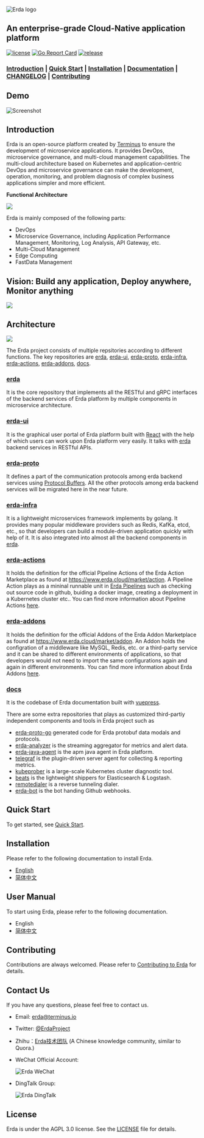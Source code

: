 ![Erda logo](./docs/assets/logo-small.jpg)

## An enterprise-grade Cloud-Native application platform

[![license](https://img.shields.io/github/license/erda-project/erda.svg)](https://github.com/erda-project/erda/blob/main/LICENSE)
[![Go Report Card](https://goreportcard.com/badge/github.com/erda-project/erda)](https://goreportcard.com/report/github.com/erda-project/erda)
[![release](https://img.shields.io/github/release/erda-project/erda/all.svg)](https://github.com/erda-project/erda/releases)
###  [Introduction](#Introduction) | [Quick Start](#Quick-Start) | [Installation](#Installation) | [Documentation](#User-Manual) | [CHANGELOG](./CHANGELOG/README.md) | [Contributing](#Contributing) 

## Demo
![Screenshot](https://static.erda.cloud/images/erda.gif)

## Introduction

Erda is an open-source platform created by [Terminus](https://www.terminus.io/) to ensure the development of microservice applications. It provides DevOps, microservice governance, and multi-cloud management capabilities. The multi-cloud architecture based on Kubernetes and application-centric DevOps and microservice governance can make the development, operation, monitoring, and problem diagnosis of complex business applications simpler and more efficient.

**Functional Architecture**

![](./docs/assets/functional_architecture.png)

Erda is mainly composed of the following parts:
- DevOps
- Microservice Governance, including Application Performance Management, Monitoring, Log Analysis, API Gateway, etc.
- Multi-Cloud Management
- Edge Computing
- FastData Management

## Vision: Build any application, Deploy anywhere, Monitor anything
![](./docs/assets/vision.png)

## Architecture

![](./docs/assets/arch.png)

The Erda project consists of multiple repsitories according to different functions. The key repositories are [erda](https://github.com/erda-project/erda), [erda-ui](https://github.com/erda-project/erda-ui), [erda-proto](https://github.com/erda-project/erda-proto), [erda-infra](https://github.com/erda-project/erda-infra), [erda-actions](https://github.com/erda-project/erda-actions), [erda-addons](https://github.com/erda-project/erda-addons), [docs](https://github.com/erda-project/docs).

### **[erda](https://github.com/erda-project/erda)** 

It is the core repository that implements all the RESTful and gRPC interfaces of the backend services of Erda platform by multiple components in microservice architecture. 

### **[erda-ui](https://github.com/erda-project/erda-ui)** 

It is the graphical user portal of Erda platform built with [React](https://github.com/facebook/react) with the help of which users can work upon Erda platform very easily. It talks with [erda](https://github.com/erda-project/erda) backend services in RESTful APIs.

### **[erda-proto](https://github.com/erda-project/erda-proto)** 

It defines a part of the communication protocols among erda backend services using [Protocol Buffers](https://developers.google.com/protocol-buffers). All the other protocols among erda backend services will be migrated here in the near future.

### **[erda-infra](https://github.com/erda-project/erda-infra)** 

It is a lightweight microservices framework implements by golang. It provides many popular middleware providers such as Redis, KafKa, etcd, etc.,  so that developers can build a module-driven application quickly with help of it. It is also integrated into almost all the backend components in [erda](https://github.com/erda-project/erda). 

### **[erda-actions](https://github.com/erda-project/erda-actions)**

It holds the definition for the official Pipeline Actions of the Erda Action Marketplace as found at https://www.erda.cloud/market/action. A Pipeline Action plays as a mininal runnable unit in [Erda Pipelines](https://docs.erda.cloud/1.0/manual/deploy/pipeline.html) such as checking out source code in github, buiding a docker image, creating a deployment in a Kubernetes cluster etc.. You can find more information about Pipeline Actions [here](https://docs.erda.cloud/1.0/manual/actions).

### **[erda-addons](https://github.com/erda-project/erda-addons)** 

It holds the definition for the official Addons of the Erda Addon Marketplace as found at https://www.erda.cloud/market/addon. An Addon holds the configration of a middleware like MySQL, Redis, etc. or a third-party service and it can be shared to different environments of applications, so that developers would not need to import the same configurations again and again in different environments. You can find more information about Erda Addons [here](https://docs.erda.cloud/1.0/manual/addons/out-of-the-box.html).

### **[docs](https://github.com/erda-project/docs)** 

It is the codebase of Erda documentation built with [vuepress](https://vuepress.vuejs.org).

There are some extra repositories that plays as customized third-partiy independent components and tools in Erda project such as 
* [erda-proto-go](https://github.com/erda-project/erda-proto-go) generated code for Erda protobuf data modals and protocols.
* [erda-analyzer](https://github.com/erda-project/erda-analyzer) is the streaming aggregator for metrics and alert data.
* [erda-java-agent](https://github.com/erda-project/erda-java-agent) is the apm java agent in Erda platform.
* [telegraf](https://github.com/erda-project/telegraf) is the plugin-driven server agent for collecting & reporting metrics.
* [kubeprober](https://github.com/erda-project/kubeprober) is a large-scale Kubernetes cluster diagnostic tool.
* [beats](https://github.com/erda-project/beats) is the lightweight shippers for Elasticsearch & Logstash.
* [remotedialer](https://github.com/erda-project/remotedialer) is a reverse tunneling dialer.
* [erda-bot](https://github.com/erda-project/erda-bot) is the bot handing Github webhooks.

## Quick Start

To get started, see [Quick Start](./docs/guides/quickstart/quickstart-full.md).

## Installation

Please refer to the following documentation to install Erda.

- [English](./docs/guides/deploy/How-to-install-Erda.md)
- [简体中文](./docs/guides/deploy/How-to-install-Erda-zh.md)

## User Manual

To start using Erda, please refer to the following documentation.

- English
- [简体中文](https://docs.erda.cloud)

## Contributing

Contributions are always welcomed. Please refer to [Contributing to Erda](CONTRIBUTING.md) for details.

## Contact Us

If you have any questions, please feel free to contact us.

- Email: erda@terminus.io
- Twitter: [@ErdaProject](https://twitter.com/ErdaProject)
- Zhihu：[Erda技术团队](https://www.zhihu.com/people/erda-project) (A Chinese knowledge community, similar to Quora.)
- WeChat Official Account:

    ![Erda WeChat](./docs/assets/wechat-small.jpg)
- DingTalk Group:
  
    ![Erda DingTalk](./docs/assets/dingtalk.png)

## License

Erda is under the AGPL 3.0 license. See the [LICENSE](LICENSE) file for details.
